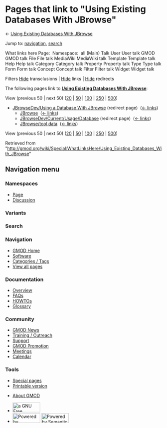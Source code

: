<div id="mw-page-base" class="noprint">

</div>

<div id="mw-head-base" class="noprint">

</div>

<div id="content" class="mw-body" role="main">

<span id="top"></span>

<div id="mw-js-message" style="display:none;">

</div>



# <span dir="auto">Pages that link to "Using Existing Databases With JBrowse"</span>

<div id="bodyContent">

<div id="contentSub">

← <a
href="/mediawiki/index.php?title=Using_Existing_Databases_With_JBrowse&amp;redirect=no"
class="mw-redirect" title="Using Existing Databases With JBrowse">Using
Existing Databases With JBrowse</a>

</div>

<div id="jump-to-nav" class="mw-jump">

Jump to: [navigation](#mw-navigation), [search](#p-search)

</div>

<div id="mw-content-text">

What links here Page:  Namespace:  all (Main) Talk User User talk GMOD
GMOD talk File File talk MediaWiki MediaWiki talk Template Template talk
Help Help talk Category Category talk Property Property talk Type Type
talk Form Form talk Concept Concept talk Filter Filter talk Widget
Widget talk

Filters
[Hide](/mediawiki/index.php?title=Special:WhatLinksHere/Using_Existing_Databases_With_JBrowse&hidetrans=1 "Special:WhatLinksHere/Using Existing Databases With JBrowse")
transclusions \|
[Hide](/mediawiki/index.php?title=Special:WhatLinksHere/Using_Existing_Databases_With_JBrowse&hidelinks=1 "Special:WhatLinksHere/Using Existing Databases With JBrowse")
links \|
[Hide](/mediawiki/index.php?title=Special:WhatLinksHere/Using_Existing_Databases_With_JBrowse&hideredirs=1 "Special:WhatLinksHere/Using Existing Databases With JBrowse")
redirects

The following pages link to
**<a href="/wiki/Using_Existing_Databases_With_JBrowse"
class="mw-redirect" title="Using Existing Databases With JBrowse">Using
Existing Databases With JBrowse</a>**:

View (previous 50 \| next 50)
([20](/mediawiki/index.php?title=Special:WhatLinksHere/Using_Existing_Databases_With_JBrowse&limit=20 "Special:WhatLinksHere/Using Existing Databases With JBrowse")
\|
[50](/mediawiki/index.php?title=Special:WhatLinksHere/Using_Existing_Databases_With_JBrowse&limit=50 "Special:WhatLinksHere/Using Existing Databases With JBrowse")
\|
[100](/mediawiki/index.php?title=Special:WhatLinksHere/Using_Existing_Databases_With_JBrowse&limit=100 "Special:WhatLinksHere/Using Existing Databases With JBrowse")
\|
[250](/mediawiki/index.php?title=Special:WhatLinksHere/Using_Existing_Databases_With_JBrowse&limit=250 "Special:WhatLinksHere/Using Existing Databases With JBrowse")
\|
[500](/mediawiki/index.php?title=Special:WhatLinksHere/Using_Existing_Databases_With_JBrowse&limit=500 "Special:WhatLinksHere/Using Existing Databases With JBrowse"))

- [JBrowseDev/Using a Database With
  JBrowse](/mediawiki/index.php?title=JBrowseDev/Using_a_Database_With_JBrowse&redirect=no "JBrowseDev/Using a Database With JBrowse")
  (redirect page) ‎ <span class="mw-whatlinkshere-tools">([←
  links](/mediawiki/index.php?title=Special:WhatLinksHere&target=JBrowseDev%2FUsing+a+Database+With+JBrowse "Special:WhatLinksHere"))</span>
  - [JBrowse](/wiki/JBrowse "JBrowse") ‎
    <span class="mw-whatlinkshere-tools">([←
    links](/mediawiki/index.php?title=Special:WhatLinksHere&target=JBrowse "Special:WhatLinksHere"))</span>
  - [JBrowseDev/Current/Usage/Database](/mediawiki/index.php?title=JBrowseDev/Current/Usage/Database&redirect=no "JBrowseDev/Current/Usage/Database")
    (redirect page) ‎ <span class="mw-whatlinkshere-tools">([←
    links](/mediawiki/index.php?title=Special:WhatLinksHere&target=JBrowseDev%2FCurrent%2FUsage%2FDatabase "Special:WhatLinksHere"))</span>
  - [JBrowse/tool data](/wiki/JBrowse/tool_data "JBrowse/tool data") ‎
    <span class="mw-whatlinkshere-tools">([←
    links](/mediawiki/index.php?title=Special:WhatLinksHere&target=JBrowse%2Ftool+data "Special:WhatLinksHere"))</span>

View (previous 50 \| next 50)
([20](/mediawiki/index.php?title=Special:WhatLinksHere/Using_Existing_Databases_With_JBrowse&limit=20 "Special:WhatLinksHere/Using Existing Databases With JBrowse")
\|
[50](/mediawiki/index.php?title=Special:WhatLinksHere/Using_Existing_Databases_With_JBrowse&limit=50 "Special:WhatLinksHere/Using Existing Databases With JBrowse")
\|
[100](/mediawiki/index.php?title=Special:WhatLinksHere/Using_Existing_Databases_With_JBrowse&limit=100 "Special:WhatLinksHere/Using Existing Databases With JBrowse")
\|
[250](/mediawiki/index.php?title=Special:WhatLinksHere/Using_Existing_Databases_With_JBrowse&limit=250 "Special:WhatLinksHere/Using Existing Databases With JBrowse")
\|
[500](/mediawiki/index.php?title=Special:WhatLinksHere/Using_Existing_Databases_With_JBrowse&limit=500 "Special:WhatLinksHere/Using Existing Databases With JBrowse"))

</div>

<div class="printfooter">

Retrieved from
"<http://gmod.org/wiki/Special:WhatLinksHere/Using_Existing_Databases_With_JBrowse>"

</div>

<div id="catlinks" class="catlinks catlinks-allhidden">

</div>

<div class="visualClear">

</div>

</div>

</div>

<div id="mw-navigation">

## Navigation menu

<div id="mw-head">



<div id="left-navigation">

<div id="p-namespaces" class="vectorTabs" role="navigation"
aria-labelledby="p-namespaces-label">

### Namespaces

- <span id="ca-nstab-main"><a href="/wiki/Using_Existing_Databases_With_JBrowse" accesskey="c"
  title="View the content page [c]">Page</a></span>
- <span id="ca-talk"><a
  href="/mediawiki/index.php?title=Talk:Using_Existing_Databases_With_JBrowse&amp;action=edit&amp;redlink=1"
  accesskey="t"
  title="Discussion about the content page [t]">Discussion</a></span>

</div>

<div id="p-variants" class="vectorMenu emptyPortlet" role="navigation"
aria-labelledby="p-variants-label">

### 

### Variants[](#)

<div class="menu">

</div>

</div>

</div>

<div id="right-navigation">





</div>

<div id="p-search" role="search">

### Search

<div id="simpleSearch">

</div>

</div>

</div>

</div>

<div id="mw-panel">

<div id="p-logo" role="banner">

<a href="/wiki/Main_Page"
style="background-image: url(http://gmod.org/images/GMOD-cogs.png);"
title="Visit the main page"></a>

</div>

<div id="p-Navigation" class="portal" role="navigation"
aria-labelledby="p-Navigation-label">

### Navigation

<div class="body">

- <span id="n-GMOD-Home">[GMOD Home](/wiki/Main_Page)</span>
- <span id="n-Software">[Software](/wiki/GMOD_Components)</span>
- <span id="n-Categories-.2F-Tags">[Categories /
  Tags](/wiki/Categories)</span>
- <span id="n-View-all-pages">[View all
  pages](/wiki/Special:AllPages)</span>

</div>

</div>

<div id="p-Documentation" class="portal" role="navigation"
aria-labelledby="p-Documentation-label">

### Documentation

<div class="body">

- <span id="n-Overview">[Overview](/wiki/Overview)</span>
- <span id="n-FAQs">[FAQs](/wiki/Category:FAQ)</span>
- <span id="n-HOWTOs">[HOWTOs](/wiki/Category:HOWTO)</span>
- <span id="n-Glossary">[Glossary](/wiki/Glossary)</span>

</div>

</div>

<div id="p-Community" class="portal" role="navigation"
aria-labelledby="p-Community-label">

### Community

<div class="body">

- <span id="n-GMOD-News">[GMOD News](/wiki/GMOD_News)</span>
- <span id="n-Training-.2F-Outreach">[Training /
  Outreach](/wiki/Training_and_Outreach)</span>
- <span id="n-Support">[Support](/wiki/Support)</span>
- <span id="n-GMOD-Promotion">[GMOD
  Promotion](/wiki/GMOD_Promotion)</span>
- <span id="n-Meetings">[Meetings](/wiki/Meetings)</span>
- <span id="n-Calendar">[Calendar](/wiki/Calendar)</span>

</div>

</div>

<div id="p-tb" class="portal" role="navigation"
aria-labelledby="p-tb-label">

### Tools

<div class="body">

- <span id="t-specialpages"><a href="/wiki/Special:SpecialPages" accesskey="q"
  title="A list of all special pages [q]">Special pages</a></span>
- <span id="t-print"><a
  href="/mediawiki/index.php?title=Special:WhatLinksHere/Using_Existing_Databases_With_JBrowse&amp;printable=yes"
  rel="alternate" accesskey="p"
  title="Printable version of this page [p]">Printable version</a></span>

</div>

</div>

</div>

</div>

<div id="footer" role="contentinfo">

- <span id="footer-places-about">[About
  GMOD](/wiki/GMOD:About "GMOD:About")</span>

<!-- -->

- <span id="footer-copyrightico">[<img src="http://www.gnu.org/graphics/gfdl-logo-small.png" width="88"
  height="31" alt="a GNU Free Documentation License" />](http://www.gnu.org/licenses/fdl-1.3.html)</span>
- <span id="footer-poweredbyico">[<img src="/mediawiki/skins/common/images/poweredby_mediawiki_88x31.png"
  width="88" height="31" alt="Powered by MediaWiki" />](//www.mediawiki.org/)
  [<img
  src="/mediawiki/extensions/SemanticMediaWiki/includes/../resources/images/smw_button.png"
  width="88" height="31" alt="Powered by Semantic MediaWiki" />](https://www.semantic-mediawiki.org/wiki/Semantic_MediaWiki)</span>

<div style="clear:both">

</div>

</div>
